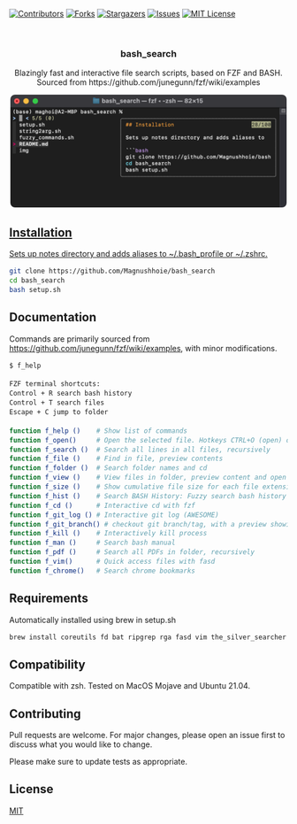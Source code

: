 <!-- PROJECT SHIELDS -->
[![Contributors][contributors-shield]][contributors-url]
[![Forks][forks-shield]][forks-url]
[![Stargazers][stars-shield]][stars-url]
[![Issues][issues-shield]][issues-url]
[![MIT License][license-shield]][license-url]

<!-- PROJECT LOGO -->
<br />
<p align="center">
  <a href="https://github.com/Magnushhoie/bash_search">
  </a>

  <h3 align="center">bash_search</h3>

  <p align="center">
    Blazingly fast and interactive file search scripts, based on FZF and BASH.
  <br>
    Sourced from https://github.com/junegunn/fzf/wiki/examples
    
  
  </p>
</p>

<p align="center">
<a href="https://asciinema.org/a/458105">
<img src="img/screenshot.png" alt="Logo" width="500">
</p>

## Installation

Sets up notes directory and adds aliases to ~/.bash_profile or ~/.zshrc.

```bash
git clone https://github.com/Magnushhoie/bash_search
cd bash_search
bash setup.sh
```

## Documentation
Commands are primarily sourced from https://github.com/junegunn/fzf/wiki/examples, with minor modifications.

```bash
$ f_help

FZF terminal shortcuts:
Control + R search bash history
Control + T search files
Escape + C jump to folder

function f_help ()    # Show list of commands
function f_open()     # Open the selected file. Hotkeys CTRL+O (open) or CTRL+E ($EDITOR)
function f_search ()  # Search all lines in all files, recursively
function f_file ()    # Find in file, preview contents
function f_folder ()  # Search folder names and cd
function f_view ()    # View files in folder, preview content and open in vim
function f_size ()    # Show cumulative file size for each file extension in folder, n-levels (default 4) deep
function f_hist ()    # Search BASH History: Fuzzy search bash history
function f_cd ()      # Interactive cd with fzf
function f_git_log () # Interactive git log (AWESOME)
function f_git_branch() # checkout git branch/tag, with a preview showing the commits between the tag/branch and HEAD
function f_kill ()    # Interactively kill process
function f_man ()     # Search bash manual
function f_pdf ()     # Search all PDFs in folder, recursively
function f_vim()      # Quick access files with fasd
function f_chrome()   # Search chrome bookmarks
```

## Requirements

Automatically installed using brew in setup.sh

```bash
brew install coreutils fd bat ripgrep rga fasd vim the_silver_searcher
```

## Compatibility
Compatible with zsh. Tested on MacOS Mojave and Ubuntu 21.04. 

## Contributing
Pull requests are welcome. For major changes, please open an issue first to discuss what you would like to change.

Please make sure to update tests as appropriate.

## License
[MIT](https://choosealicense.com/licenses/mit/)



<!-- MARKDOWN LINKS & IMAGES -->
<!-- https://www.markdownguide.org/basic-syntax/#reference-style-links -->
[contributors-shield]: https://img.shields.io/github/contributors/Magnushhoie/bash_search.svg?style=for-the-badge
[contributors-url]: https://github.com/Magnushhoie/bash_search/graphs/contributors
[forks-shield]: https://img.shields.io/github/forks/Magnushhoie/bash_search.svg?style=for-the-badge
[forks-url]: https://github.com/Magnushhoie/bash_search/network/members
[stars-shield]: https://img.shields.io/github/stars/Magnushhoie/bash_search.svg?style=for-the-badge
[stars-url]: https://github.com/Magnushhoie/bash_search/stargazers
[issues-shield]: https://img.shields.io/github/issues/Magnushhoie/bash_search.svg?style=for-the-badge
[issues-url]: https://github.com/Magnushhoie/bash_search/issues
[license-shield]: https://img.shields.io/github/license/othneildrew/Best-README-Template.svg?style=for-the-badge
[license-url]: https://github.com/Magnushhoie/bash_search/blob/master/LICENSE.txt
